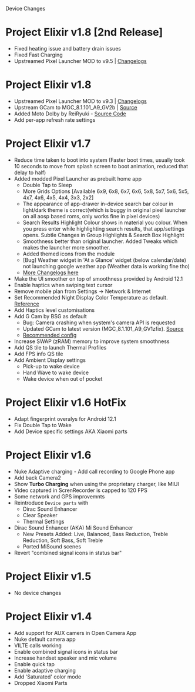 Device Changes 

# Project Elixir v1.8 [2nd Release]

 - Fixed heating issue and battery drain issues 
 - Fixed Fast Charging
 - Upstreamed Pixel Launcher MOD to v9.5 | [Changelogs](https://telegra.ph/Changelog-Of-Pixel-Launcher-MOD-05-28)

# Project Elixir v1.8 

 - Upstreamed Pixel Launcher MOD to v9.3 | [Changelogs](https://telegra.ph/Changelog-Of-Pixel-Launcher-MOD-05-28)
 - Upstream GCam to MGC_8.1.101_A9_GV2b | [Source](https://www.celsoazevedo.com/files/android/google-camera/dev-bsg/f/dl88/3/)
 - Added Moto Dolby by ReiRyuki - [Source Code](https://github.com/reiryuki/Moto-Dolby-G-Pro-Magisk-Module)
 - Add per-app refresh rate settings

# Project Elixir v1.7 

- Reduce time taken to boot into system (Faster boot times, usually took 10 seconds to move from splash screen to boot animation, reduced that delay to half)
 - Added modded Pixel Launcher as prebuilt home app
   - Double Tap to Sleep
   - More Grids Options [Available 6x9, 6x8, 6x7, 6x6, 5x8, 5x7, 5x6, 5x5, 4x7, 4x6, 4x5, 4x4, 3x3, 2x2]
   - The appearance of app-drawer in-device search bar colour in light/dark theme is correct(which is buggy in original pixel launcher on all aosp based roms, only works fine in pixel devices)
   - Search Results Highlight Colour shows in material you colour. When you press enter while highlighting search results, that app/settings opens. Subtle Changes in Group Highlights & Search Box Highlight
   - Smoothness better than original launcher. Added Tweaks which makes the launcher more smoother.
   - Added themed icons from the module
   - [Bug] Weather widget in 'At a Glance' widget (below calendar/date) not launching google weather app (Weather data is working fine tho)
   - [More Changelogs here](https://telegra.ph/Changelog-Of-Pixel-Launcher-MOD-03-31-2)
 - Make the UI smoother on top of smoothness provided by Android 12.1
 - Enable haptics when swiping text cursor
 - Remove mobile plan from Settings -> Network & Internet
 - Set Recommended Night Display Color Temperature as default. [Reference](https://www.google.com/search?q=recommended+display+temperature+for+night+mode&rlz=1C1ONGR_enIN974IN974&oq=recommended+display+temperature+for+night+mode+&aqs=chrome..69i57j33i160l2.15403j0j7&sourceid=chrome&ie=UTF-8#:~:text=During%20the%20daylight%20hours%2C%20it%27s%20best%20to%20keep%20your%20monitor%20relatively%20cool%20with%20a%20default%20color%20temperature%20of%206%2C500K.%20At%20night%2C%20the%20color%20temperature%20should%20be%20warmer%2C%20and%20around%203%2C400K.)
 - Add Haptics level customisations
 - Add G Cam by BSG as default 
   - Bug: Camera crashing when system's camera API is requested
   - Updated GCam to latest version (MGC_8.1.101_A9_GV1zfix). [Source](https://www.celsoazevedo.com/files/android/google-camera/dev-bsg/f/dl75/1/) 
   - [Recommended config](https://t.me/chandeler_s_chat/13930) 
 - Increase SWAP (zRAM) memory to improve system smoothness
 - Add QS tile to launch Thermal Profiles
 - Add FPS info QS tile
 - Add Ambient Display settings
   - Pick-up to wake device
   - Hand Wave to wake device
   - Wake device when out of pocket

# Project Elixir v1.6 HotFix 

 - Adapt fingerprint overalys for Android 12.1 
 - Fix Double Tap to Wake 
 - Add Device specific settings AKA Xiaomi parts 

# Project Elixir v1.6 

 - Nuke Adaptive charging  - Add call recording to Google Phone app
 - Add back Camera2 
 - Show **Turbo Charging** when using the proprietary charger, like MIUI
 - Video captured in ScrenRecorder is capped to 120 FPS
 - Some network and GPS improvemnts 
 - Reintroduce `Device parts` with
   - Dirac Sound Enhancer
   - Clear Speaker
   - Thermal Settings
 - Dirac Sound Enhancer (AKA) Mi Sound Enhancer 
   - New Presets Added: Live, Balanced, Bass Reduction, Treble Reduction, Soft Bass, Soft Treble 
   - Ported MiSound scenes 
 - Revert "combined signal icons in status bar" 

# Project Elixir v1.5 

 - No device changes

# Project Elixir v1.4 

 - Add support for AUX camers in Open Camera App
 - Nuke default camera app
 - VILTE calls working
 - Enable combined signal icons in status bar
 - Increase handset speaker and mic volume
 - Enable quick tap
 - Enable adaptive charging
 - Add 'Saturated' color mode
 - Dropped Xiaomi Parts
